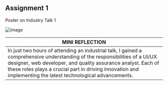 ## Assignment 1
Poster on Industry Talk 1

![image](https://github.com/user-attachments/assets/06b71c04-fb63-4b79-951a-d82277264017)

|                             **MINI REFLECTION**                                        |
|----------------------------------------------------------------------------------------|
|In just two hours of attending an industrial talk, I gained a comprehensive understanding of the responsibilities of a UI/UX designer, web developer, and quality assurance analyst. Each of these roles plays a crucial part in driving innovation and implementing the latest technological advancements.
